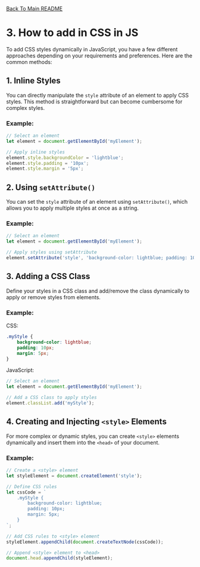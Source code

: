[Back To Main README](../../README.md)

# 3. How to add in CSS in JS
To add CSS styles dynamically in JavaScript, you have a few different approaches depending on your requirements and preferences. Here are the common methods:

## 1. Inline Styles

You can directly manipulate the `style` attribute of an element to apply CSS styles. This method is straightforward but can become cumbersome for complex styles.

### Example:

```javascript
// Select an element
let element = document.getElementById('myElement');

// Apply inline styles
element.style.backgroundColor = 'lightblue';
element.style.padding = '10px';
element.style.margin = '5px';
```

## 2. Using `setAttribute()`

You can set the `style` attribute of an element using `setAttribute()`, which allows you to apply multiple styles at once as a string.

### Example:

```javascript
// Select an element
let element = document.getElementById('myElement');

// Apply styles using setAttribute
element.setAttribute('style', 'background-color: lightblue; padding: 10px; margin: 5px;');
```

## 3. Adding a CSS Class

Define your styles in a CSS class and add/remove the class dynamically to apply or remove styles from elements.

### Example:

CSS:

```css
.myStyle {
    background-color: lightblue;
    padding: 10px;
    margin: 5px;
}
```

JavaScript:

```javascript
// Select an element
let element = document.getElementById('myElement');

// Add a CSS class to apply styles
element.classList.add('myStyle');
```

## 4. Creating and Injecting `<style>` Elements

For more complex or dynamic styles, you can create `<style>` elements dynamically and insert them into the `<head>` of your document.

### Example:

```javascript
// Create a <style> element
let styleElement = document.createElement('style');

// Define CSS rules
let cssCode = `
    .myStyle {
        background-color: lightblue;
        padding: 10px;
        margin: 5px;
    }
`;

// Add CSS rules to <style> element
styleElement.appendChild(document.createTextNode(cssCode));

// Append <style> element to <head>
document.head.appendChild(styleElement);
```
